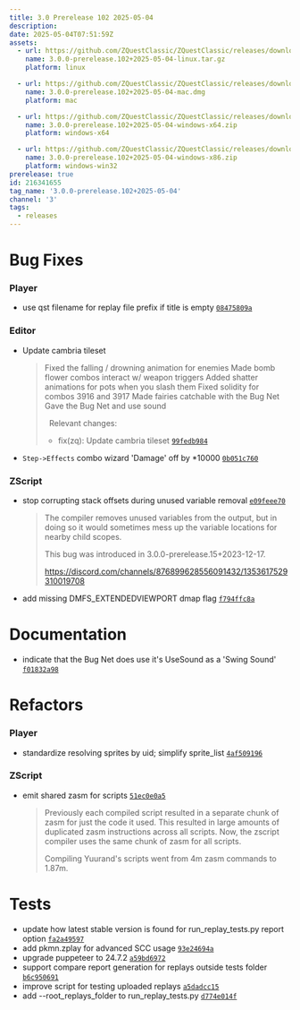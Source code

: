 ```yaml
---
title: 3.0 Prerelease 102 2025-05-04
description: 
date: 2025-05-04T07:51:59Z
assets: 
  - url: https://github.com/ZQuestClassic/ZQuestClassic/releases/download/3.0.0-prerelease.102%2B2025-05-04/3.0.0-prerelease.102%2B2025-05-04-linux.tar.gz
    name: 3.0.0-prerelease.102+2025-05-04-linux.tar.gz
    platform: linux

  - url: https://github.com/ZQuestClassic/ZQuestClassic/releases/download/3.0.0-prerelease.102%2B2025-05-04/3.0.0-prerelease.102%2B2025-05-04-mac.dmg
    name: 3.0.0-prerelease.102+2025-05-04-mac.dmg
    platform: mac

  - url: https://github.com/ZQuestClassic/ZQuestClassic/releases/download/3.0.0-prerelease.102%2B2025-05-04/3.0.0-prerelease.102%2B2025-05-04-windows-x64.zip
    name: 3.0.0-prerelease.102+2025-05-04-windows-x64.zip
    platform: windows-x64

  - url: https://github.com/ZQuestClassic/ZQuestClassic/releases/download/3.0.0-prerelease.102%2B2025-05-04/3.0.0-prerelease.102%2B2025-05-04-windows-x86.zip
    name: 3.0.0-prerelease.102+2025-05-04-windows-x86.zip
    platform: windows-win32
prerelease: true
id: 216341655
tag_name: '3.0.0-prerelease.102+2025-05-04'
channel: '3'
tags:
  - releases
---
```





# Bug Fixes

### Player

- use qst filename for replay file prefix if title is empty [`08475809a`](https://github.com/ZQuestClassic/ZQuestClassic/commit/08475809a2c084bb27e11c7ad6267bd5e8ded696)

### Editor

- Update cambria tileset
   &nbsp;
   >Fixed the falling / drowning animation for enemies Made bomb flower combos interact w/ weapon triggers Added shatter animations for pots when you slash them Fixed solidity for combos 3916 and 3917 Made fairies catchable with the Bug Net Gave the Bug Net and use sound 
   >
   >&nbsp;
   >Relevant changes:
   > - fix(zq): Update cambria tileset [`99fedb984`](https://github.com/ZQuestClassic/ZQuestClassic/commit/99fedb984d3bbb1b2e49bdd968e873712e78285d)
- `Step->Effects` combo wizard 'Damage' off by *10000 [`0b051c760`](https://github.com/ZQuestClassic/ZQuestClassic/commit/0b051c760f29a0502fd3edb38c81430bfca73fa1)

### ZScript

- stop corrupting stack offsets during unused variable removal [`e09feee70`](https://github.com/ZQuestClassic/ZQuestClassic/commit/e09feee70e9c8e2fffb6bc9ab397dc6f057439a6)
   &nbsp;
   >The compiler removes unused variables from the output, but in doing so it would sometimes mess up the variable locations for nearby child scopes.  
   >
   >This bug was introduced in 3.0.0-prerelease.15+2023-12-17.  
   >
   >https://discord.com/channels/876899628556091432/1353617529310019708 
   >
- add missing DMFS_EXTENDEDVIEWPORT dmap flag [`f794ffc8a`](https://github.com/ZQuestClassic/ZQuestClassic/commit/f794ffc8a4181605c57b5174da5f99a5f959eb62)

# Documentation

- indicate that the Bug Net does use it's UseSound as a 'Swing Sound' [`f01832a98`](https://github.com/ZQuestClassic/ZQuestClassic/commit/f01832a9864affbb2ffaab6e3c251ff2c2c178b9)

# Refactors

### Player

- standardize resolving sprites by uid; simplify sprite_list [`4af509196`](https://github.com/ZQuestClassic/ZQuestClassic/commit/4af509196564055a6f704d3893d01734ef3bd102)

### ZScript

- emit shared zasm for scripts [`51ec0e0a5`](https://github.com/ZQuestClassic/ZQuestClassic/commit/51ec0e0a51fda37e66e87b3800f5537b74e44764)
   &nbsp;
   >Previously each compiled script resulted in a separate chunk of zasm for just the code it used. This resulted in large amounts of duplicated zasm instructions across all scripts. Now, the zscript compiler uses the same chunk of zasm for all scripts.  
   >
   >Compiling Yuurand's scripts went from 4m zasm commands to 1.87m. 
   >

# Tests

- update how latest stable version is found for run_replay_tests.py report option [`fa2a49597`](https://github.com/ZQuestClassic/ZQuestClassic/commit/fa2a4959728c809088af27305ecdfc7de249aa21)
- add pkmn.zplay for advanced SCC usage [`93e24694a`](https://github.com/ZQuestClassic/ZQuestClassic/commit/93e24694ace8bc530fb6abd18001fa83e14f7c8d)
- upgrade puppeteer to 24.7.2 [`a59bd6972`](https://github.com/ZQuestClassic/ZQuestClassic/commit/a59bd69724d8c0afe2954d919d40e4088c18aedb)
- support compare report generation for replays outside tests folder [`b6c950691`](https://github.com/ZQuestClassic/ZQuestClassic/commit/b6c950691417a41f07d4cc6a5e5a91e6891374bf)
- improve script for testing uploaded replays [`a5dadcc15`](https://github.com/ZQuestClassic/ZQuestClassic/commit/a5dadcc1566a8f6abcb12ecf271c6ebbefabed43)
- add --root_replays_folder to run_replay_tests.py [`d774e014f`](https://github.com/ZQuestClassic/ZQuestClassic/commit/d774e014fe74a9522f7eee15a9b25556605cbca0)
